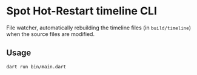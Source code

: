 # Spot Hot-Restart timeline CLI

File watcher, automatically rebuilding the timeline files (in `build/timeline`) when the source files are modified.


## Usage

```bash
dart run bin/main.dart
```